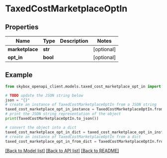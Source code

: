 # TaxedCostMarketplaceOptIn


## Properties

Name | Type | Description | Notes
------------ | ------------- | ------------- | -------------
**marketplace** | **str** |  | [optional] 
**opt_in** | **bool** |  | [optional] 

## Example

```python
from skybox_openapi_client.models.taxed_cost_marketplace_opt_in import TaxedCostMarketplaceOptIn

# TODO update the JSON string below
json = "{}"
# create an instance of TaxedCostMarketplaceOptIn from a JSON string
taxed_cost_marketplace_opt_in_instance = TaxedCostMarketplaceOptIn.from_json(json)
# print the JSON string representation of the object
print(TaxedCostMarketplaceOptIn.to_json())

# convert the object into a dict
taxed_cost_marketplace_opt_in_dict = taxed_cost_marketplace_opt_in_instance.to_dict()
# create an instance of TaxedCostMarketplaceOptIn from a dict
taxed_cost_marketplace_opt_in_from_dict = TaxedCostMarketplaceOptIn.from_dict(taxed_cost_marketplace_opt_in_dict)
```
[[Back to Model list]](../README.md#documentation-for-models) [[Back to API list]](../README.md#documentation-for-api-endpoints) [[Back to README]](../README.md)


